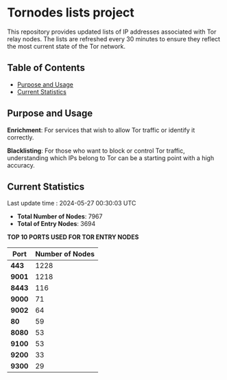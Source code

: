 # Tornodes lists project

This repository provides updated lists of IP addresses associated with Tor relay nodes. The lists are refreshed every 30 minutes to ensure they reflect the most current state of the Tor network.

## Table of Contents

- [Purpose and Usage](#purpose-and-usage)
- [Current Statistics](#current-statistics)


## Purpose and Usage

**Enrichment**: For services that wish to allow Tor traffic or identify it correctly.

**Blacklisting**: For those who want to block or control Tor traffic, understanding which IPs belong to Tor can be a starting point with a high accuracy.

## Current Statistics

Last update time : 2024-05-27 00:30:03 UTC

- **Total Number of Nodes**: 7967
- **Total of Entry Nodes**: 3694

**TOP 10 PORTS USED FOR TOR ENTRY NODES**

| **Port** | **Number of Nodes** |
|------|-----------------|
| **443**   | 1228  |
| **9001**   | 1218  |
| **8443**   | 116  |
| **9000**   | 71  |
| **9002**   | 64  |
| **80**   | 59  |
| **8080**   | 53  |
| **9100**   | 53  |
| **9200**   | 33  |
| **9300**   | 29  |

